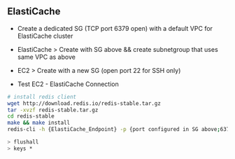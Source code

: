 

## ElastiCache

- Create a dedicated SG (TCP port 6379 open) with a default VPC for ElastiCache cluster
- ElastiCache > Create with SG above && create subnetgroup that uses same VPC as above
- EC2 > Create with a new SG (open port 22 for SSH only)


- Test EC2 - ElastiCache Connection

```sh
# install redis client
wget http://download.redis.io/redis-stable.tar.gz
tar -xvzf redis-stable.tar.gz
cd redis-stable
make && make install
redis-cli -h {ElastiCache_Endpoint} -p {port configured in SG above;6379}

> flushall
> keys *
```
